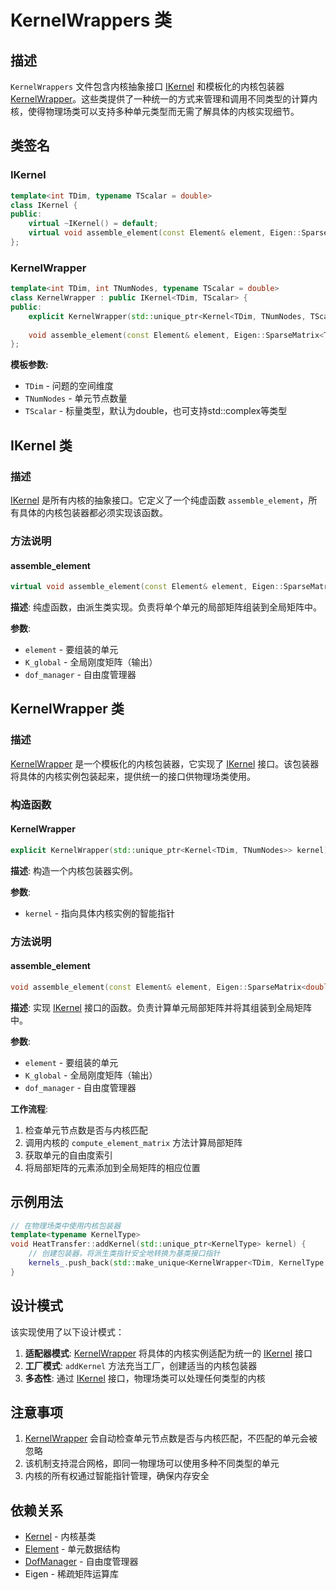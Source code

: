 # KernelWrappers 类

## 描述

`KernelWrappers` 文件包含内核抽象接口 [IKernel](#ikernel) 和模板化的内核包装器 [KernelWrapper](#kernelwrapper)。这些类提供了一种统一的方式来管理和调用不同类型的计算内核，使得物理场类可以支持多种单元类型而无需了解具体的内核实现细节。

## 类签名

### IKernel

```cpp
template<int TDim, typename TScalar = double>
class IKernel {
public:
    virtual ~IKernel() = default;
    virtual void assemble_element(const Element& element, Eigen::SparseMatrix<TScalar>& K_global, const DofManager& dof_manager) = 0;
};
```

### KernelWrapper

```cpp
template<int TDim, int TNumNodes, typename TScalar = double>
class KernelWrapper : public IKernel<TDim, TScalar> {
public:
    explicit KernelWrapper(std::unique_ptr<Kernel<TDim, TNumNodes, TScalar>> kernel);
    
    void assemble_element(const Element& element, Eigen::SparseMatrix<TScalar>& K_global, const DofManager& dof_manager) override;
};
```

**模板参数:**
- `TDim` - 问题的空间维度
- `TNumNodes` - 单元节点数量
- `TScalar` - 标量类型，默认为double，也可支持std::complex<double>等类型

## IKernel 类

### 描述

[IKernel](#ikernel) 是所有内核的抽象接口。它定义了一个纯虚函数 `assemble_element`，所有具体的内核包装器都必须实现该函数。

### 方法说明

#### assemble_element

```cpp
virtual void assemble_element(const Element& element, Eigen::SparseMatrix<TScalar>& K_global, const DofManager& dof_manager) = 0;
```

**描述**: 纯虚函数，由派生类实现。负责将单个单元的局部矩阵组装到全局矩阵中。

**参数**:
- `element` - 要组装的单元
- `K_global` - 全局刚度矩阵（输出）
- `dof_manager` - 自由度管理器

## KernelWrapper 类

### 描述

[KernelWrapper](#kernelwrapper) 是一个模板化的内核包装器，它实现了 [IKernel](#ikernel) 接口。该包装器将具体的内核实例包装起来，提供统一的接口供物理场类使用。

### 构造函数

#### KernelWrapper

```cpp
explicit KernelWrapper(std::unique_ptr<Kernel<TDim, TNumNodes>> kernel);
```

**描述**: 构造一个内核包装器实例。

**参数**:
- `kernel` - 指向具体内核实例的智能指针

### 方法说明

#### assemble_element

```cpp
void assemble_element(const Element& element, Eigen::SparseMatrix<double>& K_global, const DofManager& dof_manager) override;
```

**描述**: 实现 [IKernel](#ikernel) 接口的函数。负责计算单元局部矩阵并将其组装到全局矩阵中。

**参数**:
- `element` - 要组装的单元
- `K_global` - 全局刚度矩阵（输出）
- `dof_manager` - 自由度管理器

**工作流程**:
1. 检查单元节点数是否与内核匹配
2. 调用内核的 `compute_element_matrix` 方法计算局部矩阵
3. 获取单元的自由度索引
4. 将局部矩阵的元素添加到全局矩阵的相应位置

## 示例用法

```cpp
// 在物理场类中使用内核包装器
template<typename KernelType>
void HeatTransfer::addKernel(std::unique_ptr<KernelType> kernel) {
    // 创建包装器，将派生类指针安全地转换为基类接口指针
    kernels_.push_back(std::make_unique<KernelWrapper<TDim, KernelType::NumNodes>>(std::move(kernel)));
}
```

## 设计模式

该实现使用了以下设计模式：

1. **适配器模式**: [KernelWrapper](#kernelwrapper) 将具体的内核实例适配为统一的 [IKernel](#ikernel) 接口
2. **工厂模式**: `addKernel` 方法充当工厂，创建适当的内核包装器
3. **多态性**: 通过 [IKernel](#ikernel) 接口，物理场类可以处理任何类型的内核

## 注意事项

1. [KernelWrapper](#kernelwrapper) 会自动检查单元节点数是否与内核匹配，不匹配的单元会被忽略
2. 该机制支持混合网格，即同一物理场可以使用多种不同类型的单元
3. 内核的所有权通过智能指针管理，确保内存安全

## 依赖关系

- [Kernel](Kernel.md) - 内核基类
- [Element](../../mesh/classes/Element.md) - 单元数据结构
- [DofManager](../../core/classes/DofManager.md) - 自由度管理器
- Eigen - 稀疏矩阵运算库